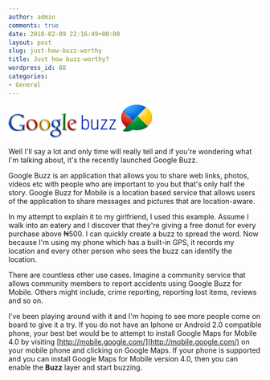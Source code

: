```yaml
---
author: admin
comments: true
date: 2010-02-09 22:16:49+00:00
layout: post
slug: just-how-buzz-worthy
title: Just how buzz-worthy?
wordpress_id: 88
categories:
- General
---
```


[![Google Buzz](/public/uploads/2010/02/google_buzz_logo.png)](/public/uploads/2010/02/google_buzz_logo.png)

Well I'll say a lot and only time will really tell and if you're wondering what I'm talking about, it's the recently launched Google Buzz.

Google Buzz is an application that allows you to share web links, photos, videos etc with people who are important to you but that's only half the story. Google Buzz for Mobile is a location based service that allows users of the application to share messages and pictures that are location-aware.

In my attempt to explain it to my girlfriend, I used this example. Assume I walk into an eatery and I discover that they're giving a free donut for every purchase above ₦500. I can quickly create a buzz to spread the word. Now because I'm using my phone which has a built-in GPS, it records my location and every other person who sees the buzz can identify the location.

There are countless other use cases. Imagine a community service that allows community members to report accidents using Google Buzz for Mobile. Others might include, crime reporting, reporting lost items, reviews and so on.

I've been playing around with it and I'm hoping to see more people come on board to give it a try. If you do not have an Iphone or Android 2.0 compatible phone, your best bet would be to attempt to install Google Maps for Mobile 4.0 by visiting [http://mobile.google.com/](http://mobile.google.com/) on your mobile phone and clicking on Google Maps. If your phone is supported and you can install Google Maps for Mobile version 4.0, then you can enable the **Buzz** layer and start buzzing.
